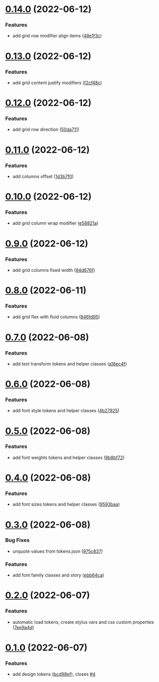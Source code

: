 # [0.14.0](https://github.com/komplib/css/compare/v0.13.0...v0.14.0) (2022-06-12)

### Features

- add grid row modifier align items ([48e1f3c](https://github.com/komplib/css/commit/48e1f3ccacb2353033f6207e782a5743febd6594))

# [0.13.0](https://github.com/komplib/css/compare/v0.12.0...v0.13.0) (2022-06-12)

### Features

- add grid content justify modifiers ([f2cf48c](https://github.com/komplib/css/commit/f2cf48c15d35689f82c205d44f5f16f2242fdb3e))

# [0.12.0](https://github.com/komplib/css/compare/v0.11.0...v0.12.0) (2022-06-12)

### Features

- add grid row direction ([50da711](https://github.com/komplib/css/commit/50da71124ffed28878e0e3510e519a5bbfdba0af))

# [0.11.0](https://github.com/komplib/css/compare/v0.10.0...v0.11.0) (2022-06-12)

### Features

- add columns offset ([1d3b7f0](https://github.com/komplib/css/commit/1d3b7f0e71e21083df735d87e6e192ed507eb355))

# [0.10.0](https://github.com/komplib/css/compare/v0.9.0...v0.10.0) (2022-06-12)

### Features

- add grid column wrap modifier ([e58821a](https://github.com/komplib/css/commit/e58821ac247ce84c7e822b58517100d9e4591f1d))

# [0.9.0](https://github.com/komplib/css/compare/v0.8.0...v0.9.0) (2022-06-12)

### Features

- add grid columns fixed width ([84d676f](https://github.com/komplib/css/commit/84d676fa2b5eaa16687f9111e98cd5caf41af51e))

# [0.8.0](https://github.com/komplib/css/compare/v0.7.0...v0.8.0) (2022-06-11)

### Features

- add grid flex with fluid columns ([846fd95](https://github.com/komplib/css/commit/846fd95fe62e7f777ca2d9b273eda4960f2a4f26))

# [0.7.0](https://github.com/komplib/css/compare/v0.6.0...v0.7.0) (2022-06-08)

### Features

- add text transform tokens and helper classes ([a18ec4f](https://github.com/komplib/css/commit/a18ec4f69a5297156716a93981c112b79a81c80c))

# [0.6.0](https://github.com/komplib/css/compare/v0.5.0...v0.6.0) (2022-06-08)

### Features

- add font style tokens and helper classes ([4b27925](https://github.com/komplib/css/commit/4b279258d344306d82cd8abcfa300c43e1b6254e))

# [0.5.0](https://github.com/komplib/css/compare/v0.4.0...v0.5.0) (2022-06-08)

### Features

- add font weights tokens and helper classes ([9b8bf72](https://github.com/komplib/css/commit/9b8bf72bef30c45cc2bb53c6b79d76b6b5274c59))

# [0.4.0](https://github.com/komplib/css/compare/v0.3.0...v0.4.0) (2022-06-08)

### Features

- add font sizes tokens and helper classes ([9593baa](https://github.com/komplib/css/commit/9593baa068c955404b3d8d590070667b3a9e890b))

# [0.3.0](https://github.com/komplib/css/compare/v0.2.0...v0.3.0) (2022-06-08)

### Bug Fixes

- unquote values from tokens.json ([975c837](https://github.com/komplib/css/commit/975c837b10e8a9107e819d3b8fba22ed027b9e9b))

### Features

- add font family classes and story ([ebb64ca](https://github.com/komplib/css/commit/ebb64ca4840d0a5a400325108f1a199faf4aaa8e))

# [0.2.0](https://github.com/komplib/css/compare/v0.1.0...v0.2.0) (2022-06-07)

### Features

- automatic load tokens, create stylus vars and css custom properties ([7ee9a4d](https://github.com/komplib/css/commit/7ee9a4d246d0772307644fdd7a8a7ccf24862767))

# [0.1.0](https://github.com/komplib/css/compare/v0.0.0...v0.1.0) (2022-06-07)

### Features

- add design tokens ([bcd98ef](https://github.com/komplib/css/commit/bcd98ef73311a54de90ade07b0f55881cde0ecf4)), closes [#4](https://github.com/komplib/css/issues/4)
